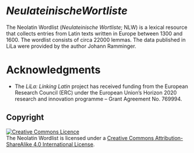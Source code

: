 # *NeulateinischeWortliste*
The Neolatin Wordlist (*Neulateinische Wortliste*; NLW) is a lexical resource that collects entries from Latin texts written in Europe between 1300 and 1600. The wordlist consists of circa 22000 lemmas. The data published in LiLa were provided by the author Johann Ramminger.

# Acknowledgments

  * The _LiLa: Linking Latin_ project has received funding from the European Research Council (ERC) under the European Union’s Horizon 2020 research and innovation programme – Grant Agreement No. 769994.

## Copyright

<a rel="license" href="http://creativecommons.org/licenses/by-nc-sa/3.0/"><img alt="Creative Commons Licence" style="border-width:0" src="https://i.creativecommons.org/l/by-nc-sa/3.0/88x31.png" /></a><br />The Neolatin Wordlist is licensed under a <a rel="license" href="http://creativecommons.org/licenses/by-sa/4.0/">Creative Commons Attribution-ShareAlike 4.0 International License</a>.



